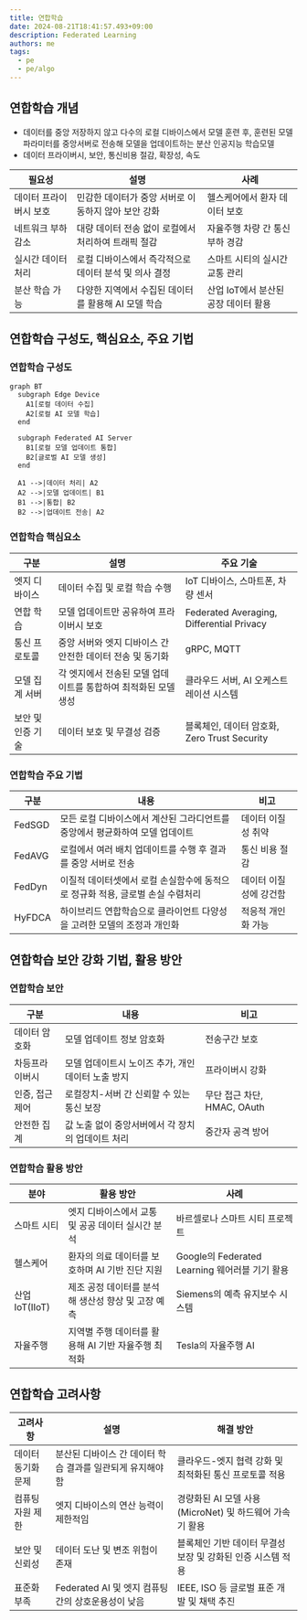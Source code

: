 ```yaml
---
title: 연합학습
date: 2024-08-21T18:41:57.493+09:00
description: Federated Learning
authors: me
tags:
  - pe
  - pe/algo
---
```


## 연합학습 개념

- 데이터를 중앙 저장하지 않고 다수의 로컬 디바이스에서 모델 훈련 후, 훈련된 모델 파라미터를 중앙서버로 전송해 모델을 업데이트하는 분산 인공지능 학습모델
- 데이터 프라이버시, 보안, 통신비용 절감, 확장성, 속도

| 필요성 | 설명 | 사례 |
| --- | --- | --- |
| 데이터 프라이버시 보호 | 민감한 데이터가 중앙 서버로 이동하지 않아 보안 강화 | 헬스케어에서 환자 데이터 보호 |
| 네트워크 부하 감소 | 대량 데이터 전송 없이 로컬에서 처리하여 트래픽 절감 | 자율주행 차량 간 통신 부하 경감 |
| 실시간 데이터 처리 | 로컬 디바이스에서 즉각적으로 데이터 분석 및 의사 결정 | 스마트 시티의 실시간 교통 관리 |
| 분산 학습 가능 | 다양한 지역에서 수집된 데이터를 활용해 AI 모델 학습 | 산업 IoT에서 분산된 공장 데이터 활용 |

## 연합학습 구성도, 핵심요소, 주요 기법

### 연합학습 구성도

```mermaid
graph BT
  subgraph Edge Device
    A1[로컬 데이터 수집]
    A2[로컬 AI 모델 학습]
  end

  subgraph Federated AI Server
    B1[로컬 모델 업데이트 통합]
    B2[글로벌 AI 모델 생성]
  end

  A1 -->|데이터 처리| A2
  A2 -->|모델 업데이트| B1
  B1 -->|통합| B2
  B2 -->|업데이트 전송| A2
```

### 연합학습 핵심요소

| 구분 | 설명 | 주요 기술 |
| --- | --- | --- |
| 엣지 디바이스 | 데이터 수집 및 로컬 학습 수행 | IoT 디바이스, 스마트폰, 차량 센서 |
| 연합 학습 | 모델 업데이트만 공유하여 프라이버시 보호 | Federated Averaging, Differential Privacy |
| 통신 프로토콜 | 중앙 서버와 엣지 디바이스 간 안전한 데이터 전송 및 동기화 | gRPC, MQTT |
| 모델 집계 서버 | 각 엣지에서 전송된 모델 업데이트를 통합하여 최적화된 모델 생성 | 클라우드 서버, AI 오케스트레이션 시스템 |
| 보안 및 인증 기술 | 데이터 보호 및 무결성 검증 | 블록체인, 데이터 암호화, Zero Trust Security |

### 연합학습 주요 기법

| 구분 | 내용 | 비고 |
| --- | --- | --- |
| FedSGD | 모든 로컬 디바이스에서 계산된 그라디언트를 중앙에서 평균화하여 모델 업데이트 | 데이터 이질성 취약 |
| FedAVG | 로컬에서 여러 배치 업데이트를 수행 후 결과를 중앙 서버로 전송 | 통신 비용 절감 |
| FedDyn | 이질적 데이터셋에서 로컬 손실함수에 동적으로 정규화 적용, 글로벌 손실 수렴처리 | 데이터 이질성에 강건함 |
| HyFDCA | 하이브리드 연합학습으로 클라이언트 다양성을 고려한 모델의 조정과 개인화 | 적응적 개인화 가능 |

## 연합학습 보안 강화 기법, 활용 방안

### 연합학습 보안

| 구분 | 내용 | 비고 |
| --- | --- | --- |
| 데이터 암호화 | 모델 업데이트 정보 암호화 | 전송구간 보호 |
| 차등프라이버시 | 모델 업데이트시 노이즈 추가, 개인 데이터 노출 방지 | 프라이버시 강화 |
| 인증, 접근제어 | 로컬장치-서버 간 신뢰할 수 있는 통신 보장 | 무단 접근 차단, HMAC, OAuth |
| 안전한 집계 | 값 노출 없이 중앙서버에서 각 장치의 업데이트 처리 | 중간자 공격 방어 |

### 연합학습 활용 방안

| 분야 | 활용 방안 | 사례 |
| --- | --- | --- |
| 스마트 시티 | 엣지 디바이스에서 교통 및 공공 데이터 실시간 분석 | 바르셀로나 스마트 시티 프로젝트 |
| 헬스케어 | 환자의 의료 데이터를 보호하며 AI 기반 진단 지원 | Google의 Federated Learning 웨어러블 기기 활용 |
| 산업 IoT(IIoT) | 제조 공정 데이터를 분석해 생산성 향상 및 고장 예측 | Siemens의 예측 유지보수 시스템 |
| 자율주행 | 지역별 주행 데이터를 활용해 AI 기반 자율주행 최적화 | Tesla의 자율주행 AI |

## 연합학습 고려사항

| 고려사항 | 설명 | 해결 방안 |
| --- | --- | --- |
| 데이터 동기화 문제 | 분산된 디바이스 간 데이터 학습 결과를 일관되게 유지해야 함 | 클라우드-엣지 협력 강화 및 최적화된 통신 프로토콜 적용 |
| 컴퓨팅 자원 제한 | 엣지 디바이스의 연산 능력이 제한적임 | 경량화된 AI 모델 사용(MicroNet) 및 하드웨어 가속기 활용 |
| 보안 및 신뢰성 | 데이터 도난 및 변조 위험이 존재 | 블록체인 기반 데이터 무결성 보장 및 강화된 인증 시스템 적용 |
| 표준화 부족 | Federated AI 및 엣지 컴퓨팅 간의 상호운용성이 낮음 | IEEE, ISO 등 글로벌 표준 개발 및 채택 추진 |
